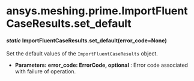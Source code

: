 # ansys.meshing.prime.ImportFluentCaseResults.set_default

<a id="ansys.meshing.prime.ImportFluentCaseResults.set_default"></a>

#### *static* ImportFluentCaseResults.set_default(error_code=None)

Set the default values of the `ImportFluentCaseResults` object.

* **Parameters:**
  **error_code: ErrorCode, optional**
  : Error code associated with failure of operation.

<!-- !! processed by numpydoc !! -->
